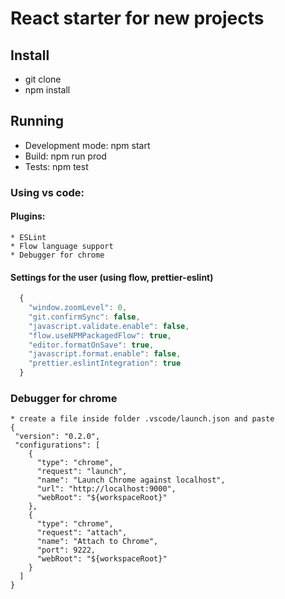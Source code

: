 # React starter for new projects
## Install
  * git clone
  * npm install
  
## Running
  * Development mode: npm start
  * Build: npm run prod
  * Tests: npm test
  
### Using vs code:
  #### Plugins:
    * ESLint
    * Flow language support
    * Debugger for chrome
    
  #### Settings for the user (using flow, prettier-eslint)
  ```javascript
    {
      "window.zoomLevel": 0,
      "git.confirmSync": false,
      "javascript.validate.enable": false,
      "flow.useNPMPackagedFlow": true,
      "editor.formatOnSave": true,
      "javascript.format.enable": false,
      "prettier.eslintIntegration": true
    }
```
  ### Debugger for chrome
    * create a file inside folder .vscode/launch.json and paste
    {
     "version": "0.2.0",
     "configurations": [
        {
          "type": "chrome",
          "request": "launch",
          "name": "Launch Chrome against localhost",
          "url": "http://localhost:9000",
          "webRoot": "${workspaceRoot}"
        },
        {
          "type": "chrome",
          "request": "attach",
          "name": "Attach to Chrome",
          "port": 9222,
          "webRoot": "${workspaceRoot}"
        }
      ]
    }
